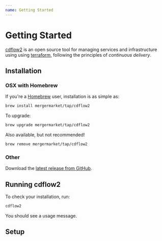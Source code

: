```yaml
---
name: Getting Started
---
```


# Getting Started

[cdflow2](/) is an open source tool for managing services and infrastructure using
using [terraform](https://terraform.io), following the principles of *continuous delivery*.

## Installation

### OSX with Homebrew

If you're a [Homebrew](https://brew.sh/) user, installation is as simple as:

```bash
brew install mergermarket/tap/cdflow2
```

To upgrade:

```bash
brew upgrade mergermarket/tap/cdflow2
```

Also available, but not recommended!

```bash
brew remove mergermarket/tap/cdflow2
```

### Other

Download the [latest release from GitHub](https://github.com/mergermarket/cdflow2/releases).

## Running cdflow2

To check your installation, run:

```sh
cdflow2
```

You should see a usage message.

## Setup